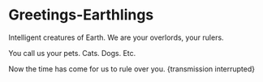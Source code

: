 # Greetings-Earthlings

Intelligent creatures of Earth. We are your overlords, your rulers.

You call us your pets. Cats. Dogs. Etc.

Now the time has come for us to rule over you.
{transmission interrupted}
